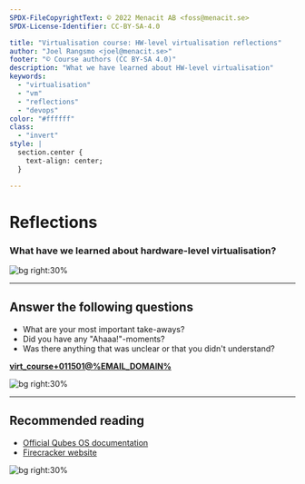 ```yaml
---
SPDX-FileCopyrightText: © 2022 Menacit AB <foss@menacit.se>
SPDX-License-Identifier: CC-BY-SA-4.0

title: "Virtualisation course: HW-level virtualisation reflections"
author: "Joel Rangsmo <joel@menacit.se>"
footer: "© Course authors (CC BY-SA 4.0)"
description: "What we have learned about HW-level virtualisation"
keywords:
  - "virtualisation"
  - "vm"
  - "reflections"
  - "devops"
color: "#ffffff"
class:
  - "invert"
style: |
  section.center {
    text-align: center;
  }

---
```

<!-- _footer: "© Course authors (CC BY-SA 4.0) - Image: © Martin Fisch (CC BY 2.0)" -->
# Reflections
### What have we learned about hardware-level virtualisation?

![bg right:30%](images/15-otter.jpg)

<!--
TODO
-->

---
<!-- _footer: "© Course authors (CC BY-SA 4.0) - Image: © Fritzchens Fritz (CC0 1.0)" -->
## Answer the following questions
- What are your most important take-aways?
- Did you have any "Ahaaa!"-moments?
- Was there anything that was unclear or that you didn't understand?
  
**[virt_course+011501@%EMAIL_DOMAIN%](mailto:virt_course+011501@%EMAIL_DOMAIN%)**

![bg right:30%](images/15-chip.jpg)

<!--
TODO
-->

---
<!-- _footer: "© Course authors (CC BY-SA 4.0) - Image: © Alan Levine (CC0 1.0)" -->
## Recommended reading
- [Official Qubes OS documentation](https://www.qubes-os.org/doc/)
- [Firecracker website](https://firecracker-microvm.github.io/)

![bg right:30%](images/15-payphone.jpg)

<!--
TODO
-->

